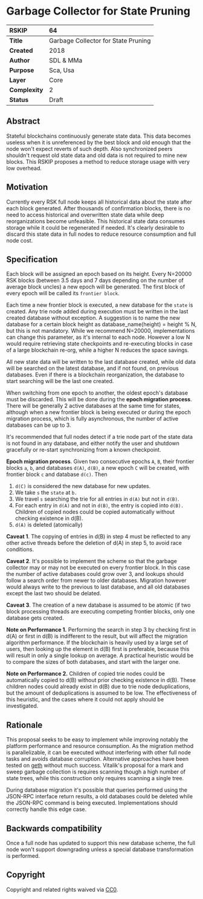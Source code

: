# Garbage Collector for State Pruning

| RSKIP          | 64                                  |
| :------------- | :---------------------------------- |
| **Title**      | Garbage Collector for State Pruning |
| **Created**    | 2018                                |
| **Author**     | SDL & MMa                           |
| **Purpose**    | Sca, Usa                            |
| **Layer**      | Core                                |
| **Complexity** | 2                                   |
| **Status**     | Draft                               |


## Abstract

Stateful blockchains continuously generate state data. This data becomes useless when it is unreferenced by the best block and old enough that the node won't expect reverts of such depth. Also synchronized peers shouldn't request old state data and old data is not required to mine new blocks. This RSKIP proposes a method to reduce storage usage with very low overhead.

## Motivation

Currently every RSK full node keeps all historical data about the state after each block generated. After thousands of confirmation blocks, there is no need to access historical and overwritten state data while deep reorganizations become unfeasible. This historical state data consumes storage while it could be regenerated if needed.  It's clearly desirable to discard this state data in full nodes to reduce resource consumption and full node cost.

## Specification

Each block will be assigned an epoch based on its height. Every N=20000 RSK blocks (between 3.5 days and 7 days depending on the number of average block uncles) a new epoch will be generated. The first block of every epoch will be called its `frontier block`. 

Each time a new frontier block is executed, a new database for the `state` is created. Any trie node added during execution must be written in the last created database without exception. A suggestion is to name the new database for a certain block height as database_name(height) = height % N, but this is not mandatory. While we recommend N=20000, implementations can change this parameter, as it's internal to each node. However a low N would require retrieving state checkpoints and re-executing blocks in case of a large blockchain re-org, while a higher N reduces the space savings.


All new state data will be written to the last database created, while old data will be searched on the latest database, and if not found, on previous databases. Even if there is a blockchain reorganization, the database to start searching will be the last one created.

When switching from one epoch to another, the oldest epoch's database must be discarded. This will be done during the **epoch migration process**. There will be generally 2 active databases at the same time for states, although when a new frontier block is being executed or during the epoch migration process, which is fully asynchronous, the number of active databases can be up to 3. 

It's recommended that full nodes detect if a trie node part of the state data is not found in any database, and either notify the user and shutdown gracefully or re-start synchronizing from a known checkpoint.

**Epoch migration process**. Given two consecutive epochs `A`, `B`, their frontier blocks `a`, `b`, and databases `d(A)`, `d(B)`, a new epoch `C` will be created, with frontier block `c` and database `d(c)`. Then

1. `d(C)` is considered the new database for new updates.
1. We take `s` the `state` at `b.`
1. We travel `s` searching the trie for all entries in `d(A)` but not in `d(B)`.
1. For each entry in `d(A)` and not in `d(B)`, the entry is copied into `d(B).` Children of copied nodes could be copied automatically without checking existence in d(B).
1. `d(A)` is deleted (atomically)

**Caveat  1**. The copying of entries in d(B) in step 4 must be reflected to any other active threads before the deletion of d(A) in step 5, to avoid race conditions.

**Caveat  2**. It's possible to implement the scheme so that the garbage collector may or may not be executed on every frontier block. In this case the number of active databases could grow over 3, and lookups should follow a search order from newer to older databases. Migration however would always write to the previous to last database, and all old databases except the last two should be delated.

**Caveat  3**. The creation of a new database is assumed to be atomic (if two block processing threads are executing competing frontier blocks, only one database gets created.

**Note on Performance 1.** Performing the search in step 3 by checking first in d(A) or first in d(B) is indifferent to the result, but will affect the migration algorithm performance. If the blockchain is heavily used by a large set of users, then looking up the element in d(B) first is preferable, because this will result in only a single lookup on average. A practical heuristic would be to compare the sizes of both databases, and start with the larger one.

**Note on Performance 2.** Children of copied trie nodes could be automatically copied to d(B) without prior checking existence in d(B). These children nodes could already exist in d(B) due to trie node deduplications, but the amount of deduplications is assumed to be low. The effectiveness of this heuristic, and the cases where it could not apply should be investigated.

## Rationale

This proposal seeks to be easy to implement while improving notably the platform performance and resource consumption. As the migration method is parallelizable, it can be executed without interfering with other full node tasks and avoids database corruption. Alternative approaches have been tested on [geth](https://github.com/ethereum/go-ethereum/pull/2111) without much success. Vitalik's proposal for a mark and sweep garbage collection is requires scanning though a high number of state trees, while this construction only requires scanning a single tree.

During database migration it's possible that queries performed using the JSON-RPC interface return results, a old databases could be deleted while the JSON-RPC command is being executed. Implementations should correctly handle this edge case.


## Backwards compatibility

Once a full node has updated to support this new database scheme, the full node won't support downgrading unless a special database transformation is performed. 

## **Copyright**


Copyright and related rights waived via [CC0](https://creativecommons.org/publicdomain/zero/1.0/).
